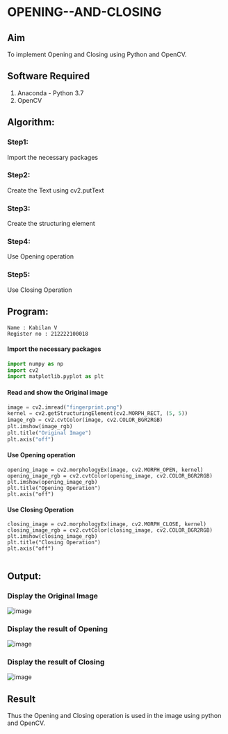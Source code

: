 # OPENING--AND-CLOSING
## Aim
To implement Opening and Closing using Python and OpenCV.

## Software Required
1. Anaconda - Python 3.7
2. OpenCV
## Algorithm:
### Step1:
Import the necessary packages

### Step2:
Create the Text using cv2.putText
### Step3:
Create the structuring element

### Step4:
Use Opening operation

### Step5:
Use Closing Operation



 
## Program:
```
Name : Kabilan V
Register no : 212222100018
```

#### Import the necessary packages

``` Python
import numpy as np
import cv2
import matplotlib.pyplot as plt
```

#### Read and show the Original image

``` Python
image = cv2.imread("fingerprint.png")
kernel = cv2.getStructuringElement(cv2.MORPH_RECT, (5, 5))
image_rgb = cv2.cvtColor(image, cv2.COLOR_BGR2RGB)
plt.imshow(image_rgb)
plt.title("Original Image")
plt.axis("off")
```



#### Use Opening operation

```
opening_image = cv2.morphologyEx(image, cv2.MORPH_OPEN, kernel)
opening_image_rgb = cv2.cvtColor(opening_image, cv2.COLOR_BGR2RGB)
plt.imshow(opening_image_rgb)
plt.title("Opening Operation")
plt.axis("off")
```


#### Use Closing Operation

```
closing_image = cv2.morphologyEx(image, cv2.MORPH_CLOSE, kernel)
closing_image_rgb = cv2.cvtColor(closing_image, cv2.COLOR_BGR2RGB)
plt.imshow(closing_image_rgb)
plt.title("Closing Operation")
plt.axis("off")


```
## Output:

### Display the Original Image

![image](https://github.com/user-attachments/assets/34ad87e0-c6cf-4085-9025-16a32dc420e4)


### Display the result of Opening

![image](https://github.com/user-attachments/assets/705ea6d0-3f5d-4012-b631-e7eb49c06c75)


### Display the result of Closing

![image](https://github.com/user-attachments/assets/36fccd7c-4c08-47d4-a1e3-2a4c051fc9f4)

## Result
Thus the Opening and Closing operation is used in the image using python and OpenCV.
